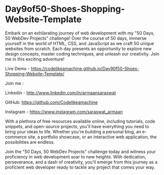 # Day9of50-Shoes-Shopping-Website-Template

Embark on an exhilarating journey of web development with my "50 Days, 50 WebDev Projects" challenge! Over the course of 50 days, immerse yourself in the world of HTML, CSS, and JavaScript as we craft 50 unique websites from scratch. Each day presents an opportunity to explore new design concepts, master coding techniques, and unleash our creativity. Join me in this exciting adventure!

Live Demo - https://codelikeamachine.github.io/Day90f50-Shoes-Shopping-Website-Template/

Join me :

Linkedin - http://www.linkedin.com/in/armaansaraswat

GitHub: https://github.com/Codelikeamachine

Instagram - https://www.instagram.com/saraswat_armaan

With a plethora of free resources available online, including tutorials, code snippets, and open-source projects, you'll have everything you need to bring your ideas to life. Whether you're building a personal blog, an e-commerce site, a portfolio showcase, or an interactive web application, the possibilities are endless.

Join the "50 Days, 50 WebDev Projects" challenge today and witness your proficiency in web development soar to new heights. With dedication, perseverance, and a dash of creativity, you'll emerge from this journey as a proficient web developer ready to tackle any project that comes your way.
